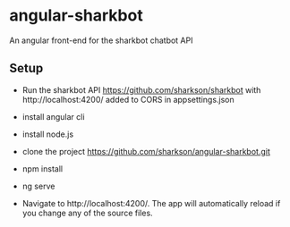 # angular-sharkbot

An angular front-end for the sharkbot chatbot API

## Setup

- Run the sharkbot API https://github.com/sharkson/sharkbot with http://localhost:4200/ added to CORS in appsettings.json

- install angular cli
- install node.js

- clone the project https://github.com/sharkson/angular-sharkbot.git

- npm install
- ng serve

- Navigate to http://localhost:4200/. The app will automatically reload if you change any of the source files.
